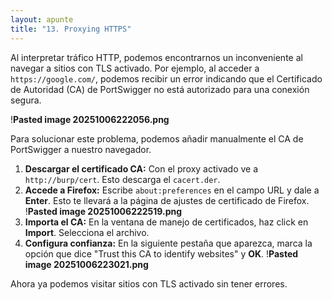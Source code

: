 ```yaml
---
layout: apunte
title: "13. Proxying HTTPS"
---
```


Al interpretar tráfico HTTP, podemos encontrarnos un inconveniente al navegar a sitios con TLS activado. Por ejemplo, al acceder a `https://google.com/`, podemos recibir un error indicando que el Certificado de Autoridad (CA) de PortSwigger no está autorizado para una conexión segura.

!**Pasted image 20251006222056.png**

Para solucionar este problema, podemos añadir manualmente el CA de PortSwigger a nuestro navegador.

1. **Descargar el certificado CA:** Con el proxy activado ve a `http://burp/cert`. Esto descarga el `cacert.der`.
2. **Accede a Firefox:** Escribe `about:preferences` en el campo URL y dale a **Enter**. Esto te llevará a la página de ajustes de certificado de Firefox.
   !**Pasted image 20251006222519.png**
3. **Importa el CA:** En la ventana de manejo de certificados, haz click en **Import**. Selecciona el archivo.
4. **Configura confianza:** En la siguiente pestaña que aparezca, marca la opción que dice "Trust this CA to identify websites" y **OK**.
   !**Pasted image 20251006223021.png**

Ahora ya podemos visitar sitios con TLS activado sin tener errores.
